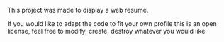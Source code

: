 This project was made to display a web resume.

If you would like to adapt the code to fit your own profile this is an open license, feel free to modify,
create, destroy whatever you would like. 
